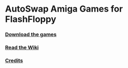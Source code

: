 
# AutoSwap Amiga Games for FlashFloppy

### [Download the games](https://github.com/keirf/FF_AutoSwap/wiki/Downloads)

### [Read the Wiki](https://github.com/keirf/FF_AutoSwap/wiki)

### [Credits](https://github.com/keirf/FF_AutoSwap/wiki/Credits)
